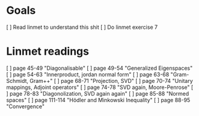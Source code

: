 # Goals
[ ] Read linmet to understand this shit
[ ] Do linmet  exercise 7

# Linmet readings
[ ] page 45-49      "Diagonalisable"
[ ] page 49-54      "Generalized Eigenspaces"
[ ] page 54-63      "Innerproduct, jordan normal form"
[ ] page 63-68      "Gram-Schmidt, Gram++"
[ ] page 68-71      "Projection, SVD"
[ ] page 70-74      "Unitary mappings, Adjoint operators"
[ ] page 74-78      "SVD again, Moore-Penrose"
[ ] page 78-83      "Diagonolization, SVD again again"
[ ] page 85-88      "Normed spaces"
[ ] page 111-114    "Hödler and Minkowski Inequality"
[ ] page 88-95      "Convergence"

